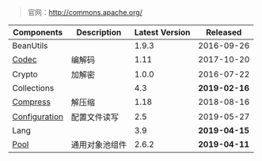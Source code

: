 

> 官网：http://commons.apache.org/



| Components      | Description  | Latest Version | **Released** |
| --------------- | ------------ | -------------- | ------------ |
| BeanUtils       |              | 1.9.3          | 2016-09-26   |
| [Codec](Codec/) | 编解码     | 1.11           | 2017-10-20   |
| Crypto          | 加解密       | 1.0.0          | 2016-07-22   |
| Collections     |              | 4.3 | **2019-02-16** |
| [Compress](Compress/)       | 解压缩       | 1.18           | 2018-08-16   |
| [Configuration](Configuration/) | 配置文件读写 | 2.5           | 2019-05-27 |
| Lang |  | 3.9 | **2019-04-15** |
| [Pool](Pool/) | 通用对象池组件 | 2.6.2 | **2019-04-11** |

